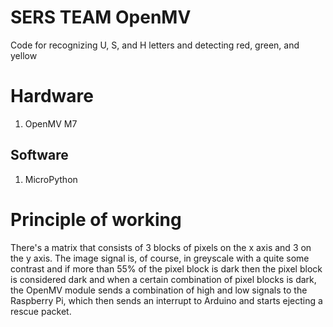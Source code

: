 # SERS TEAM OpenMV

Code for recognizing U, S, and H letters and detecting red, green, and yellow


# Hardware

1. OpenMV M7

## Software 

1. MicroPython


# Principle of working

There's a matrix that consists of 3 blocks of pixels on the x axis and 3 on the y axis. The image signal is, of course, in greyscale with a quite some contrast and if more than 55% of the pixel block is dark then the pixel block is considered dark and when a certain combination of pixel blocks is dark, the OpenMV module sends a combination of high and low signals to the Raspberry Pi, which then sends an interrupt to Arduino and starts ejecting a rescue packet.

